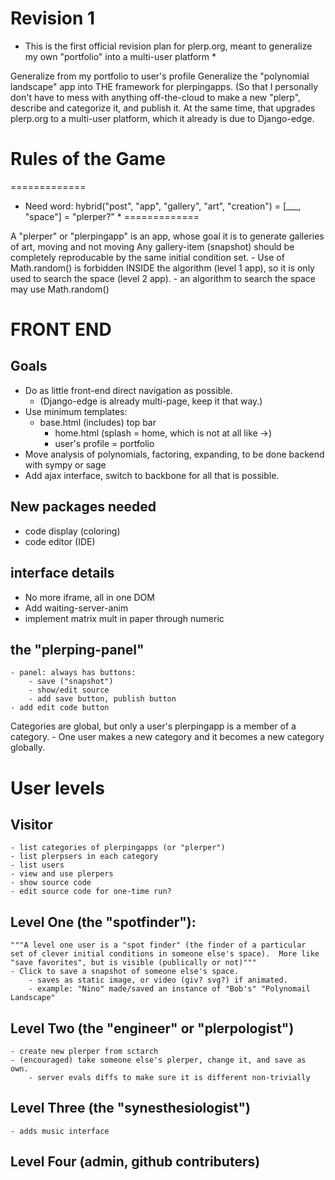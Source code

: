 # Revision 1 #

* This is the first official revision plan for plerp.org, meant to generalize my own "portfolio" into a multi-user platform *

Generalize from my portfolio to user's profile
Generalize the "polynomial landscape" app into THE framework for plerpingapps.
(So that I personally don't have to mess with anything off-the-cloud to make a new "plerp", describe and categorize it, and publish it.  At the same time, that upgrades plerp.org to a multi-user platform, which it already is due to Django-edge.

# Rules of the Game #
=============
* Need word: hybrid("post", "app", "gallery", "art", "creation") = [___, "space"] = "plerper?" *
=============

A "plerper" or "plerpingapp" is an app, whose goal it is to generate galleries of art, moving and not moving
Any gallery-item (snapshot) should be completely reproducable by the same initial condition set.
	- Use of Math.random() is forbidden INSIDE the algorithm (level 1 app),
		so it is only used to search the space (level 2 app).
	- an algorithm to search the space may use Math.random()


# FRONT END #

## Goals ##
- Do as little front-end direct navigation as possible.
	- (Django-edge is already multi-page, keep it that way.)
- Use minimum templates:
	- base.html (includes) top bar
		- home.html (splash = home, which is not at all like ->)
		- user's profile = portfolio
- Move analysis of polynomials, factoring, expanding, to be done backend with sympy or sage
- Add ajax interface, switch to backbone for all that is possible.

## New packages needed ##
- code display (coloring)
- code editor (IDE)

## interface details ##
- No more iframe, all in one DOM
- Add waiting-server-anim
- implement matrix mult in paper through numeric

## the "plerping-panel" ##
	- panel: always has buttons:
		- save ("snapshot")
		- show/edit source
		- add save button, publish button
	- add edit code button



Categories are global, but only a user's plerpingapp is a member of a category.
	- One user makes a new category and it becomes a new category globally.


# User levels #

## Visitor ##
	- list categories of plerpingapps (or "plerper")
	- list plerpsers in each category
	- list users
	- view and use plerpers
	- show source code
	- edit source code for one-time run?

## Level One (the "spotfinder"):
	"""A level one user is a "spot finder" (the finder of a particular
	set of clever initial conditions in someone else's space).  More like
	"save favorites", but is visible (publically or not)"""
	- Click to save a snapshot of someone else's space.
		- saves as static image, or video (giv? svg?) if animated.
		- example: "Nino" made/saved an instance of "Bob's" "Polynomail Landscape"

## Level Two (the "engineer" or "plerpologist") ##
	- create new plerper from sctarch
	- (encouraged) take someone else's plerper, change it, and save as own.
		- server evals diffs to make sure it is different non-trivially

## Level Three (the "synesthesiologist") ##
	- adds music interface

## Level Four (admin, github contributers) ##
